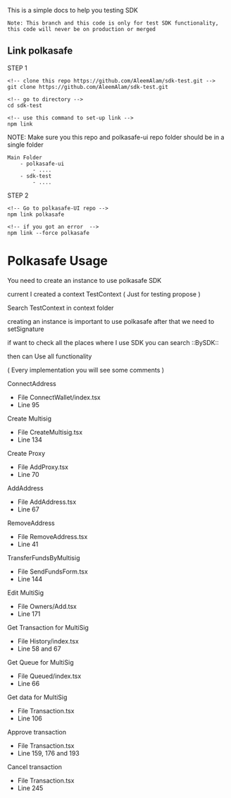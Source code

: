 This is a simple docs to help you testing SDK

```
Note: This branch and this code is only for test SDK functionality, this code will never be on production or merged
```

## Link polkasafe 
STEP 1
```
<!-- clone this repo https://github.com/AleemAlam/sdk-test.git -->
git clone https://github.com/AleemAlam/sdk-test.git

<!-- go to directory -->
cd sdk-test

<!-- use this command to set-up link -->
npm link
```

NOTE: Make sure you this repo and polkasafe-ui repo folder should be in a single folder

```
Main Folder
    - polkasafe-ui
        - ....
    - sdk-test
        - ....

```

STEP 2
```
<!-- Go to polkasafe-UI repo -->
npm link polkasafe

<!-- if you got an error  -->
npm link --force polkasafe

```
# Polkasafe Usage 
You need to create an instance to use polkasafe SDK

current I created a context TestContext ( Just for testing propose )

Search TestContext in context folder

creating an instance is important to use polkasafe after that we need to setSignature

if want to check all the places where I use SDK you can search ::BySDK::

then can Use all functionality

( Every implementation you will see some comments )

ConnectAddress
- File ConnectWallet/index.tsx
- Line 95

Create Multisig
- File CreateMultisig.tsx
- Line 134

Create Proxy
- File AddProxy.tsx
- Line 70

AddAddress
- File AddAddress.tsx
- Line 67

RemoveAddress
- File RemoveAddress.tsx
- Line 41

TransferFundsByMultisig
- File SendFundsForm.tsx
- Line 144

Edit MultiSig
- File Owners/Add.tsx
- Line 171

Get Transaction for MultiSig
- File History/index.tsx
- Line 58 and 67

Get Queue for MultiSig
- File Queued/index.tsx
- Line 66

Get data for MultiSig
- File Transaction.tsx
- Line 106

Approve transaction 
- File Transaction.tsx
- Line 159, 176 and 193

Cancel transaction 
- File Transaction.tsx
- Line 245



